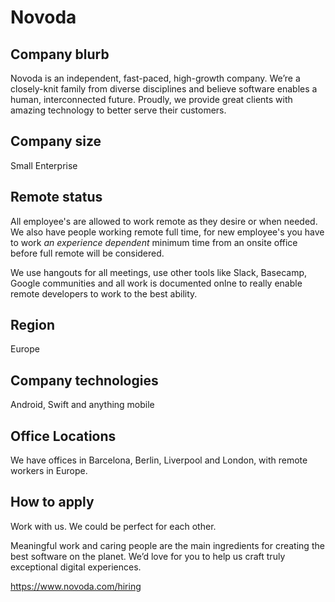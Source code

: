 # Novoda

## Company blurb

Novoda is an independent, fast-paced, high-growth company. We’re a closely-knit family from diverse disciplines and believe software enables a human, interconnected future. Proudly, we provide great clients with amazing technology to better serve their customers.

## Company size

Small Enterprise

## Remote status

All employee's are allowed to work remote as they desire or when needed.
We also have people working remote full time, for new employee's you have to work _an experience dependent_ minimum time from an onsite office before full remote will be considered.

We use hangouts for all meetings, use other tools like Slack, Basecamp, Google communities and all work is documented onlne to really enable remote developers to work to the best ability. 

## Region

Europe

## Company technologies

Android, Swift and anything mobile

## Office Locations

We have offices in Barcelona, Berlin, Liverpool and London, with remote workers in Europe.

## How to apply

Work with us. We could be perfect for each other.

Meaningful work and caring people are the main ingredients for creating the best software on the planet. We’d love for you to help us craft truly exceptional digital experiences.

https://www.novoda.com/hiring
